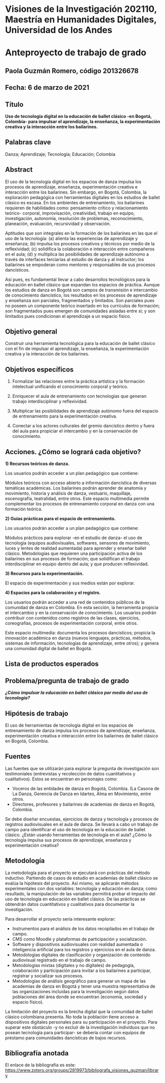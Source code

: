 # Visiones de la Investigación 202110, Maestría en Humanidades Digitales, Universidad de los Andes

# Anteproyecto de trabajo de grado

## Paola Guzmán Romero, código 201326678

## Fecha: 6 de marzo de 2021

## Título
**Uso de tecnología digital en la educación de ballet clásico -en Bogotá, Colombia- para impulsar el aprendizaje, la enseñanza, la experimentación creativa y la interacción entre los bailarines.**

## Palabras clave
Danza; Aprendizaje; Tecnología; Educación; Colombia  

## Abstract
El uso de la tecnología digital en los espacios de danza impulsa los procesos de aprendizaje, enseñanza, experimentación creativa e interacción entre los bailarines. Sin embargo, en Bogotá, Colombia, la exploración pedagógica con herramientas digitales en los estudios de ballet clásico es escasa. En los ambientes de entrenamiento, los bailarines requieren de habilidades como: pensamiento crítico y relacionamiento teórico- corporal, improvisación, creatividad, trabajo en equipo, investigación, autonomía, resolución de problemas, reconocimiento, planeación, evaluación, recursividad y observación. 

Aptitudes que son integrales en la formación de los bailarines en las que el uso de la tecnología: (a) alienta las experiencias de aprendizaje y enseñanza; (b) impulsa los procesos creativos y técnicos por medio de la reflexividad; (c) solidifica la colaboración e interacción entre compañeros en el aula; (d) y multiplica las posibilidades de aprendizaje autónomo a través de interfaces terciarias al estudio de danza y al instructor; los bailarines se empoderan como mentores y responsables de sus procesos dancísticos. 

Así pues, es fundamental llevar a cabo desarrollos tecnológicos para la educación en ballet clásico que expandan los espacios de práctica. Aunque los estudios de danza en Bogotá son campos de transmisión e intercambio de conocimiento dancístico, los resultados en los procesos de aprendizaje y enseñanza son parciales, fragmentados y limitados. Son parciales pues no poseen un componente teórico insertado en los currículos de formación; son fragmentados pues emergen de comunidades aisladas entre sí; y son limitados pues condicionan el aprendizaje a un espacio físico. 

## Objetivo general
Construir una herramienta tecnológica para la educación de ballet clásico con el fin de impulsar el aprendizaje, la enseñanza, la experimentación creativa y la interacción de los bailarines. 

## Objetivos específicos

1) Formalizar las relaciones entre la práctica artística y la formación intelectual unificando el conocimiento corporal y teórico.  

2) Enriquecer el aula de entrenamiento con tecnologías que generan trabajo interdisciplinar y reflexividad. 

3) Multiplicar las posibilidades de aprendizaje autónomo fuera del espacio de entrenamiento para la experimentación creativa.  

4) Conectar a los actores culturales del gremio dancístico dentro y fuera del aula para propiciar el intercambio y en la conservación de conocimiento. 

## Acciones. ¿Cómo se logrará cada objetivo? 

**1) Recursos teóricos de danza.**  

Los usuarios podrán acceder a un plan pedagógico que contiene:  

Módulos teóricos con acceso abierto a información dancística de diversas temáticas académicas. Los bailarines podrán aprender de anatomía y movimiento, historia y análisis de danza, vestuario, maquillaje, escenografía, teatralidad, entre otros. Este espacio multimedia permite complementar los procesos de entrenamiento corporal en danza con una formación teórica. 

**2) Guías prácticas para el espacio de entrenamiento.**  

Los usuarios podrán acceder a un plan pedagógico que contiene: 

Módulos prácticos para explorar -en el estudio de danza- el uso de tecnología (equipos audiovisuales, softwares, sensores de movimiento, luces y lentes de realidad aumentada) para aprender y enseñar ballet clásico. Metodologías que requieren una participación activa de los bailarines en sus procesos de formación; que solidifican el trabajo interdisciplinar en equipo dentro del aula; y que producen reflexividad.  

**3) Recursos para la experimentación.** 

El espacio de experimentación y sus medios están por explorar. 

**4) Espacios para la colaboración y el registro.**  

Los usuarios podrán acceder a una red de contenidos públicos de la comunidad de danza en Colombia. En esta sección, la herramienta propicia el intercambio y en la conservación de conocimiento. Los usuarios podrán contribuir con contenidos como registros de las clases, ejercicios, coreografías, procesos de experimentación corporal, entre otros.  

Este espacio multimedia: documenta los procesos dancísticos; propicia la innovación académica en danza (nuevos lenguajes, prácticas, métodos, sistemas de información, tecnologías de aprendizaje, entre otros); y genera una comunidad digital de ballet en Bogotá. 

## Lista de productos esperados 

## Problema/pregunta de trabajo de grado

***¿Cómo impulsar la educación en ballet clásico por medio del uso de tecnología?***

## Hipótesis de trabajo

El uso de herramientas de tecnología digital en los espacios de entrenamiento de danza impulsa los procesos de aprendizaje, enseñanza, experimentación creativa e interacción entre los bailarines de ballet clásico en Bogotá, Colombia.  

## Fuentes

Las fuentes que se utilizarán para explorar la pregunta de investigación son testimoniales (entrevistas y recolección de datos cuantitativos y cualitativos). Estos se encuentran en personajes como:  

- Voceros de las entidades de danza en Bogotá, Colombia. (La Casona de La Danza, Gerencia de Danza en Idartes, Alma en Movimiento, entre otros.  
- Directores, profesores y bailarines de academias de danza en Bogotá, Colombia.  

Se debe diseñar encuestas, ejercicios de danza y tecnología y procesos de registros audiovisuales en el aula de danza. Se llevará a cabo un trabajo de campo para identificar el uso de tecnología en la educación de ballet clásico. ¿Están usando herramientas de tecnología en el aula? ¿Cómo la tecnología impulsa sus procesos de aprendizaje, enseñanza y experimentación creativa?  

## Metodología

La metodología para el proyecto se ejecutará con prácticas del método inductivo. Partiendo de casos de estudio en academias de ballet clásico se evalúa la hipótesis del proyecto. Así mismo, se aplicarán métodos experimentales con dos variables: tecnología y educación en danza; como resultado, la manipulación de las variables permitirá probar el impacto del uso de tecnología en educación en ballet clásico. De las prácticas se obtendrán datos cuantitativos y cualitativos para documentar la investigación.  

Para desarrollar el proyecto sería interesante explorar: 

- Instrumentos para el análisis de los datos recopilados en el trabajo de campo. 
- CMS como Moodle y plataformas de participación y socialización. 
- Software y dispositivos audiovisuales con realidad aumentada o inteligencia artificial para los registros y ejercicios en el aula de danza.  
- Metodologías digitales de clasificación y organización de contenido audiovisual registrado en el trabajo de campo. 
- Metodologías mixtas (digitales y no digitales) de pedagogía, colaboración y participación para invitar a los bailarines a participar, registrar y socializar sus procesos.  
- Metodologías de análisis geográfico para generar un mapa de las academias de danza en Bogotá y tener una muestra representativa de las organizaciones incluidas para la investigación según datos poblaciones del área donde se encuentran (economía, sociedad y espacio físico).  

La limitación del proyecto es la brecha digital que la comunidad de ballet clásico colombiana presenta. No toda la población tiene acceso a dispositivos digitales personales para su participación en el proyecto. Para superar este obstáculo -y no excluir de la investigación individuos que no posean tecnología para participar- se debería contar con equipos de préstamo para comunidades dancísticas de bajos recursos. 

## Bibliografía anotada
El enlace de la bibliografía es este: https://www.zotero.org/groups/2819973/bibliografa_visiones_guzman/library
